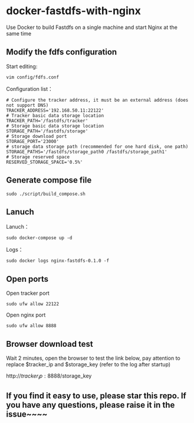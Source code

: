 # docker-fastdfs-with-nginx
Use Docker to build Fastdfs on a single machine and start Nginx at the same time

## Modify the fdfs configuration

Start editing:
```shell
vim config/fdfs.conf
```

Configuration list：
```shell
# Configure the tracker address, it must be an external address (does not support DNS)
TRACKER_ADDRESS='192.168.50.11:22122'
# Tracker basic data storage location
TRACKER_PATH='/fastdfs/tracker'
# Storage basic data storage location
STORAGE_PATH='/fastdfs/storage'
# Storage download port
STORAGE_PORT='23000'
# storage data storage path (recommended for one hard disk, one path)
STORAGE_PATHS='/fastdfs/storage_path0 /fastdfs/storage_path1'
# Storage reserved space
RESERVED_STORAGE_SPACE='0.5%'
```

## Generate compose file
```shell
sudo ./script/build_compose.sh
```

## Lanuch
Lanuch：
```shell
sudo docker-compose up -d
```

Logs：
```shell
sudo docker logs nginx-fastdfs-0.1.0 -f
```

## Open ports

Open tracker port
```shell
sudo ufw allow 22122
```

Open nginx port
```shell
sudo ufw allow 8888
```

## Browser download test
Wait 2 minutes, open the browser to test the link below, pay attention to replace $tracker_ip and $storage_key (refer to the log after startup)

http://$tracker_ip:8888/$storage_key

## If you find it easy to use, please star this repo. If you have any questions, please raise it in the issue~~~~
